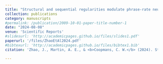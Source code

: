 ```yaml
---
title: "Structural and sequential regularities modulate phrase-rate neural tracking"
collection: publications
category: manuscripts
#permalink: /publication/2009-10-01-paper-title-number-1
date: "2024-08-08"
venue: 'Scientific Reports'
#slidesurl: 'http://academicpages.github.io/files/slides1.pdf'
paperurl: '/files/ZhaoEtAl2024.pdf'
#bibtexurl: 'http://academicpages.github.io/files/bibtex1.bib'
citation: 'Zhao, J., Martin, A. E., & <b>Coopmans, C. W.</b> (2024). Structural and sequential regularities modulate phrase-rate neural tracking. <i>Scientific Reports, 14</i>, 16603.'

---
```

